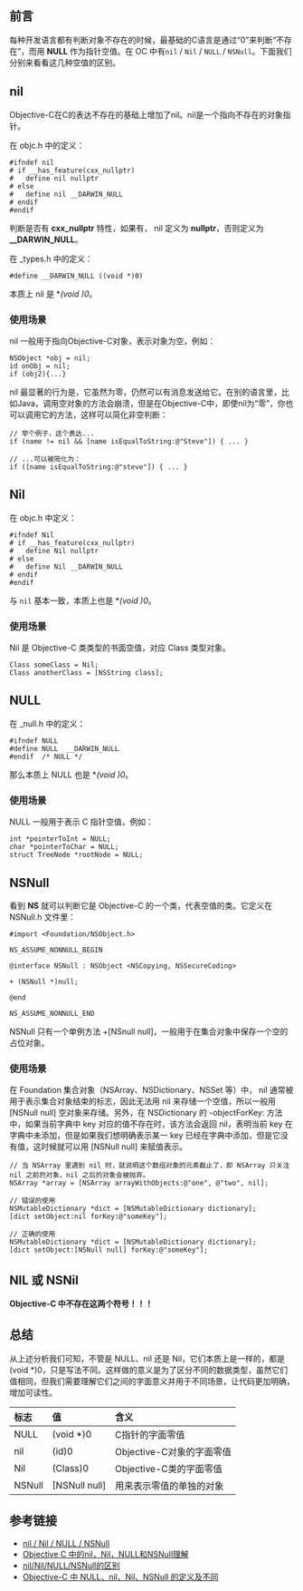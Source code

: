 
## 前言
每种开发语言都有判断对象不存在的时候，最基础的C语言是通过“0”来判断“不存在”，而用 **NULL** 作为指针空值。在 OC 中有`nil` / `Nil` / `NULL` / `NSNull`。下面我们分别来看看这几种空值的区别。

## nil
Objective-C在C的表达不存在的基础上增加了nil。nil是一个指向不存在的对象指针。

在 objc.h 中的定义：

```objc
#ifndef nil
# if __has_feature(cxx_nullptr)
#   define nil nullptr
# else
#   define nil __DARWIN_NULL
# endif
#endif
```
判断是否有 **cxx_nullptr** 特性，如果有， nil 定义为 **nullptr**，否则定义为 **__DARWIN_NULL**。

在 _types.h 中的定义：

```objc
#define __DARWIN_NULL ((void *)0)
```

本质上 nil 是 **(void *)0**。

### 使用场景
nil 一般用于指向Objective-C对象，表示对象为空，例如：

```objc
NSObject *obj = nil;
id onObj = nil;
if (obj2){...}
```

nil 最显著的行为是，它虽然为零，仍然可以有消息发送给它。在别的语言里，比如Java，调用空对象的方法会崩溃，但是在Objective-C中，即使nil为“零”，你也可以调用它的方法，这样可以简化非空判断：

```objc
// 举个例子，这个表达...
if (name != nil && [name isEqualToString:@"Steve"]) { ... }

// ...可以被简化为：
if ([name isEqualToString:@"steve"]) { ... }
```

## Nil
在 objc.h 中定义：

```objc
#ifndef Nil
# if __has_feature(cxx_nullptr)
#   define Nil nullptr
# else
#   define Nil __DARWIN_NULL
# endif
#endif
```
与 `nil` 基本一致，本质上也是 **(void *)0**。

### 使用场景
Nil 是 Objective-C 类类型的书面空值，对应 Class 类型对象。

```objc
Class someClass = Nil;
Class anotherClass = [NSString class];
```

## NULL
在 _null.h 中的定义：

```objc
#ifndef NULL 
#define NULL  __DARWIN_NULL
#endif  /* NULL */
```

那么本质上 NULL 也是 **(void *)0**。

### 使用场景
NULL 一般用于表示 C 指针空值，例如：

```objc
int *pointerToInt = NULL;
char *pointerToChar = NULL;
struct TreeNode *rootNode = NULL;
```

## NSNull
看到 **NS** 就可以判断它是  Objective-C 的一个类，代表空值的类。它定义在 NSNull.h 文件里：

```objc
#import <Foundation/NSObject.h>

NS_ASSUME_NONNULL_BEGIN

@interface NSNull : NSObject <NSCopying, NSSecureCoding>

+ (NSNull *)null;

@end

NS_ASSUME_NONNULL_END
```

NSNull 只有一个单例方法 +[NSnull null]，一般用于在集合对象中保存一个空的占位对象。

### 使用场景
在 Foundation 集合对象（NSArray、NSDictionary、NSSet 等）中， nil 通常被用于表示集合对象结束的标志，因此无法用 nil 来存储一个空值，所以一般用 [NSNull null] 空对象来存储。另外，在 NSDictionary 的 -objectForKey: 方法中，如果当前字典中 key 对应的值不存在时，该方法会返回 nil，表明当前 key 在字典中未添加，但是如果我们想明确表示某一 key 已经在字典中添加，但是它没有值，这时候就可以用 [NSNull null] 来赋值表示。

```objc
// 当 NSArray 里遇到 nil 时，就说明这个数组对象的元素截止了，即 NSArray 只关注 nil 之前的对象，nil 之后的对象会被抛弃。
NSArray *array = [NSArray arrayWithObjects:@"one", @"two", nil];
 
// 错误的使用
NSMutableDictionary *dict = [NSMutableDictionary dictionary];
[dict setObject:nil forKey:@"someKey"];
 
// 正确的使用
NSMutableDictionary *dict = [NSMutableDictionary dictionary];
[dict setObject:[NSNull null] forKey:@"someKey"];
```

## NIL 或 NSNil

**Objective-C 中不存在这两个符号！！！**

## 总结
从上述分析我们可知，不管是 NULL、nil 还是 Nil，它们本质上是一样的，都是 (void *)0，只是写法不同。这样做的意义是为了区分不同的数据类型，虽然它们值相同，但我们需要理解它们之间的字面意义并用于不同场景，让代码更加明确，增加可读性。

| 标志 | 值 | 含义 |
| :------------ | :--------------- | :----- |
| NULL | (void *)0 | C指针的字面零值 |
| nil | (id)0 | Objective-C对象的字面零值 |
| Nil | (Class)0 | Objective-C类的字面零值 |
| NSNull | [NSNull null] | 用来表示零值的单独的对象 |

## 参考链接
* [nil / Nil / NULL / NSNull](http://nshipster.cn/nil/)
* [Objective C 中的nil，Nil，NULL和NSNull理解](http://magicalboy.com/null-value-in-objective-c/)
* [nil/Nil/NULL/NSNull的区别](http://blog.csdn.net/wzzvictory/article/details/18413519)
* [Objective-C 中 NULL、nil、Nil、NSNull 的定义及不同](https://kangzubin.cn/null-and-nil-in-objective-c/#more)


